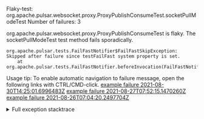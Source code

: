         
Flaky-test: org.apache.pulsar.websocket.proxy.ProxyPublishConsumeTest.socketPullModeTest
Number of failures: 3

org.apache.pulsar.websocket.proxy.ProxyPublishConsumeTest is flaky. The socketPullModeTest test method fails sporadically.

```
org.apache.pulsar.tests.FailFastNotifier$FailFastSkipException: Skipped after failure since testFailFast system property is set.
	at org.apache.pulsar.tests.FailFastNotifier.beforeInvocation(FailFastNotifier.java:88)

```

Usage tip: To enable automatic navigation to failure message, open the following links with CTRL/CMD-click.
[example failure 2021-08-30T14:25:01.6996483Z](https://github.com/apache/pulsar/runs/3462661639?check_suite_focus=true#step:9:653)
[example failure 2021-08-27T07:52:15.1470260Z](https://github.com/apache/pulsar/runs/3440855061?check_suite_focus=true#step:9:666)
[example failure 2021-08-26T07:04:20.2497704Z](https://github.com/apache/pulsar/runs/3429892062?check_suite_focus=true#step:9:626)


<details>
<summary>Full exception stacktrace</summary>
<code><pre>
org.apache.pulsar.tests.FailFastNotifier$FailFastSkipException: Skipped after failure since testFailFast system property is set.
	at org.apache.pulsar.tests.FailFastNotifier.beforeInvocation(FailFastNotifier.java:88)

</pre></code>
</details>

